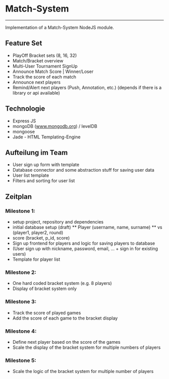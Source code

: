 # Match-System

---

Implementation of a Match-System NodeJS module.

##  Feature Set

* PlayOff Bracket sets (8, 16, 32)
* Match/Bracket overview
* Multi-User Tournament SignUp
* Announce Match Score | Winner/Loser
* Track the score of each match
* Announce next players
* Remind/Alert next players (Push, Annotation, etc.) (depends if there is a library or api available)


## Technologie

* Express JS
* mongoDB (www.mongodb.org) / levelDB
* mongoose
* Jade - HTML Templating-Engine


## Aufteilung im Team

* User sign up form with template
* Database connector and some abstraction stuff for saving user data
* User list template
* Filters and sorting for user list

## Zeitplan

### Milestone 1:

* setup project, repository and dependencies
* initial database setup (draft)
** Player (username, name, surname)
** vs (player1, player2, round)
* score (bracket, p_id, score)
* Sign up frontend for players and logic for saving players to database
* (User sign up with nickname, password, email, … + sign in for existing users)
* Template for player list

### Milestone 2:

* One hard coded bracket system (e.g. 8 players)
* Display of bracket system only


### Milestone 3:

* Track the score of played games
* Add the score of each game to the bracket display


### Milestone 4:

* Define next player based on the score of the games
* Scale the display of the bracket system for multiple numbers of players


### Milestone 5:

* Scale the logic of the bracket system for multiple number of players
